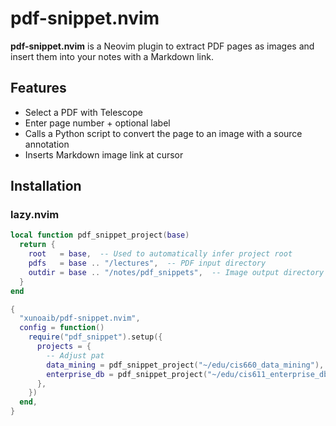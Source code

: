 # pdf-snippet.nvim

**pdf-snippet.nvim** is a Neovim plugin to extract PDF pages as images and insert them into your notes with a Markdown link.

## Features

- Select a PDF with Telescope
- Enter page number + optional label
- Calls a Python script to convert the page to an image with a source annotation
- Inserts Markdown image link at cursor

## Installation

### lazy.nvim

```lua
local function pdf_snippet_project(base)
  return {
    root   = base,  -- Used to automatically infer project root
    pdfs   = base .. "/lectures",  -- PDF input directory
    outdir = base .. "/notes/pdf_snippets",  -- Image output directory
  }
end
```

```lua
{
  "xunoaib/pdf-snippet.nvim",
  config = function()
    require("pdf_snippet").setup({
      projects = {
        -- Adjust pat
        data_mining = pdf_snippet_project("~/edu/cis660_data_mining"),
        enterprise_db = pdf_snippet_project("~/edu/cis611_enterprise_db"),
      },
    })
  end,
}
```
